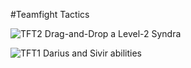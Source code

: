 #Teamfight Tactics

![TFT2](https://github.com/bryanjiang117/Teamfight-Tactics/assets/66335098/9595468f-cb36-4b79-9ca6-48064606fdc5)
Drag-and-Drop a Level-2 Syndra

![TFT1](https://github.com/bryanjiang117/Teamfight-Tactics/assets/66335098/d2d18787-241a-405e-8ea8-8f9a0407d138)
Darius and Sivir abilities
